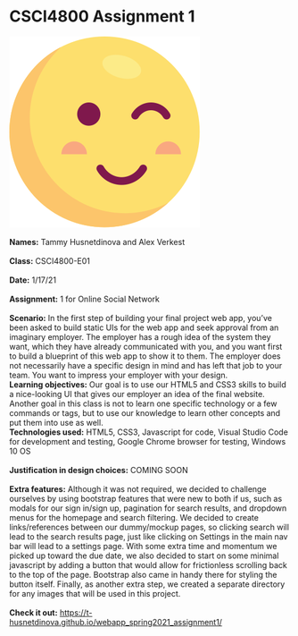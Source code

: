 # CSCI4800 Assignment 1

![Screenshot](img/smol-wink.svg)

**Names:** Tammy Husnetdinova and Alex Verkest<br>
<br>
**Class:** CSCI4800-E01 <br>
<br>
**Date:** 1/17/21 <br>
<br>
**Assignment:** 1 for Online Social Network <br>
<br>
**Scenario:** In the first step of building your final project web app, you’ve been asked to build static UIs for the web app and seek approval from an imaginary employer. The employer has a rough idea of the system they want, which they have already communicated with you, and you want first to build a blueprint of this web app to show it to them. The employer does not necessarily have a specific design in mind and has left that job to your team. You want to impress your employer with your design. <br>
**Learning objectives:** Our goal is to use our HTML5 and CSS3 skills to build a nice-looking UI that gives our employer an idea of the final website. Another goal in this class is not to learn one specific technology or a few commands or tags, but to use our knowledge to learn other concepts and put them into use as well. <br>
**Technologies used:** HTML5, CSS3, Javascript for code, Visual Studio Code for development and testing, Google Chrome browser for testing, Windows 10 OS <br>
<br>
**Justification in design choices:** COMING SOON <br>
<br>
**Extra features:** Although it was not required, we decided to challenge ourselves by using bootstrap features that were new to both if us, such as modals for our sign in/sign up, pagination for search results, and dropdown menus for the homepage and search filtering. We decided to create links/references between our dummy/mockup pages, so clicking search will lead to the search results page, just like clicking on Settings in the main nav bar will lead to a settings page. With some extra time and momentum we picked up toward the due date, we also decided to start on some minimal javascript by adding a button that would allow for frictionless scrolling back to the top of the page. Bootstrap also came in handy there for styling the button itself. Finally, as another extra step, we created a separate directory for any images that will be used in this project. <br>
<br>
**Check it out:** https://t-husnetdinova.github.io/webapp_spring2021_assignment1/ <br>
<br>
